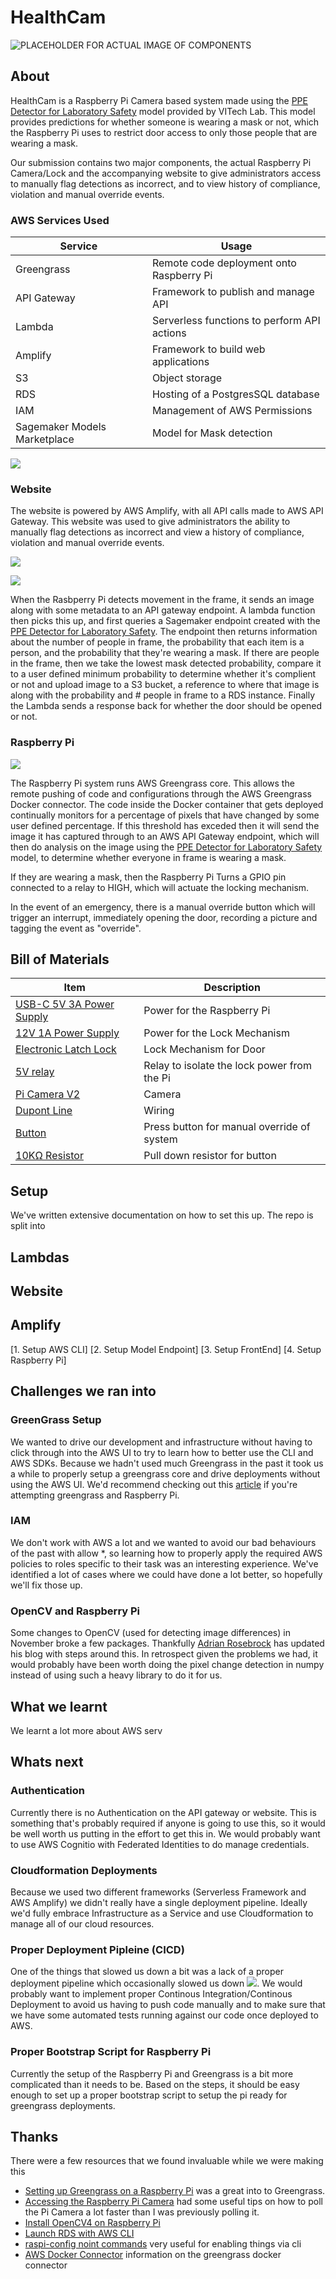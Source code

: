 # HealthCam
![PLACEHOLDER FOR ACTUAL IMAGE OF COMPONENTS](https://i.pinimg.com/474x/c8/11/79/c8117980cbce318cf809ec5a42eb75da.jpg)

## About
HealthCam is a Raspberry Pi Camera based system made using the 
[PPE Detector for Laboratory Safety](https://aws.amazon.com/marketplace/pp/prodview-b53upp27dnmzq) model provided by VITech Lab.
This model provides predictions for whether someone is wearing a mask or not, which the Raspberry Pi uses to restrict
door access to only those people that are wearing a mask.

Our submission contains two major components, the actual Raspberry Pi Camera/Lock and the accompanying website to give 
administrators access to manually flag detections as incorrect, and to view history of compliance, violation and manual 
override events.
### AWS Services Used

| Service                      | Usage                                      |
|------------------------------|--------------------------------------------|
| Greengrass                   | Remote code deployment onto Raspberry Pi   |
| API Gateway                  | Framework to publish and manage API        |
| Lambda                       | Serverless functions to perform API actions|
| Amplify                      | Framework to build web applications        |
| S3                           | Object storage                             |
| RDS                          | Hosting of a PostgresSQL database          |
| IAM                          | Management of AWS Permissions              |
| Sagemaker Models Marketplace | Model for Mask detection                   |
![](docs/AWSDiagram.png)

### Website
The website is powered by AWS Amplify, with all API calls made to AWS API Gateway. This website was used to give administrators
the ability to manually flag detections as incorrect and view a history of compliance, violation and manual 
override events.

![](docs/activitylog.png)

![](docs/placeholder_activity_log.png)

When the Rasbperry Pi detects movement in the frame, it sends an image along with some metadata to an API gateway endpoint.
A lambda function then picks this up, and first queries a Sagemaker endpoint created with the 
[PPE Detector for Laboratory Safety](https://aws.amazon.com/marketplace/pp/prodview-b53upp27dnmzq). 
The endpoint then returns information about the number of people in frame, the probability that each item is a person, 
and the probability that they're wearing a mask. If there are people in the frame, then we take the lowest mask detected
probability, compare it to a user defined minimum probability to determine whether it's complient or not and upload image
to a S3 bucket, a reference to where that image is along with the probability and # people in frame to a RDS instance.
Finally the Lambda sends a response back for whether the door should be opened or not.

### Raspberry Pi
![](docs/Connections.png)

The Raspberry Pi system runs AWS Greengrass core. This allows the remote pushing of code and configurations through the AWS Greengrass Docker connector.
The code inside the Docker container that gets deployed continually monitors for a percentage of pixels that have changed
by some user defined percentage. If this threshold has exceded then it will send the image it has captured through to 
an AWS API Gateway endpoint, which will then do analysis on the image using the 
[PPE Detector for Laboratory Safety](https://aws.amazon.com/marketplace/pp/prodview-b53upp27dnmzq) model, to determine
whether everyone in frame is wearing a mask.

If they are wearing a mask, then the Raspberry Pi Turns a GPIO pin connected to a relay to HIGH, which will actuate the
locking mechanism.

In the event of an emergency, there is a manual override button which will trigger an interrupt, immediately opening the
door, recording a picture and tagging the event as "override".

## Bill of Materials
| Item                                                                                                                                             | Description                                |
| -------------------------------------------------------------------------------------------------------------------------------------------------|--------------------------------------------|
| [USB-C 5V 3A Power Supply](https://www.ebay.com.au/itm/Raspberry-Pi-4-4B-Power-Supply-Adapter-ON-OFF-Switch-USB-C-5V-3A-US-EU-Plug/303278828464) | Power for the Raspberry Pi                 | 
| [12V 1A Power Supply](https://www.ebay.com.au/itm/AC-100-240V-Converter-Adapter-DC-12V-1A-12W-Power-Supply-AU-Plug-Wall-Charger/401648202115)    | Power for the Lock Mechanism               |
| [Electronic Latch Lock](https://www.ebay.com.au/itm/Electronic-Latch-Lock-Catch-Door-12V-Electro-magnet-Release-Solenoid-Slant-Slug/163889580407)| Lock Mechanism for Door                    |
| [5V relay](https://www.ebay.com.au/p/902676901)                                                                                                  | Relay to isolate the lock power from the Pi| 
| [Pi Camera V2](https://www.ebay.com.au/itm/Raspberry-Pi-Camera-Board-V2/323833141585)                                                            | Camera                                     |
| [Dupont Line](https://www.ebay.com.au/itm/10-20-30CM-40PCS-Pin-Dupont-Wire-Line-Ribbon-M-F-M-M-F-F-Jumper-Cables-Arduino/274194461478)           | Wiring                                     |
| [Button](https://www.ebay.com.au/itm/10pcs-6x6x4-9mm-4pin-G89-Tactile-Push-Button-Micro-Switch-Self-Reset-Dip-Press/132693965284)                | Press button for manual override of system |
| [10KΩ Resistor](https://www.ebay.com.au/itm/10pcs-1-4-Watt-0-25W-Metal-Film-Resistors-1-Full-Range-of-Values-0-to-10M/192581889373)              | Pull down resistor for button              |

## Setup
We've written extensive documentation on how to set this up.
The repo is split into
## Lambdas

## Website

## Amplify

[1. Setup AWS CLI]
[2. Setup Model Endpoint]
[3. Setup FrontEnd]
[4. Setup Raspberry Pi]

## Challenges we ran into

### GreenGrass Setup
We wanted to drive our development and infrastructure without having to click through into the AWS UI to try to learn
how to better use the CLI and AWS SDKs. Because we hadn't used much Greengrass in the past it took us a while to properly
setup a greengrass core and drive deployments without using the AWS UI. We'd recommend checking out this 
[article](https://devopstar.com/2019/10/07/aws-iot-greengrass-cloudformation-raspberry-pi) if you're attempting greengrass and Raspberry Pi.

### IAM
We don't work with AWS a lot and we wanted to avoid our bad behaviours of the past with allow *, so learning how to properly
apply the required AWS policies to roles specific to their task was an interesting experience. We've identified a lot of
cases where we could have done a lot better, so hopefully we'll fix those up.

### OpenCV and Raspberry Pi
Some changes to OpenCV (used for detecting image differences) in November broke a few packages. Thankfully 
[Adrian Rosebrock](https://www.pyimagesearch.com/2019/09/16/install-opencv-4-on-raspberry-pi-4-and-raspbian-buster/)
has updated his blog with steps around this. In retrospect given the problems we had, it would probably have been worth
doing the pixel change detection in numpy instead of using such a heavy library to do it for us.

## What we learnt

We learnt a lot more about AWS serv


## Whats next
### Authentication
Currently there is no Authentication on the API gateway or website. This is something that's probably required if anyone
is going to use this, so it would be well worth us putting in the effort to get this in. We would probably want to use 
AWS Cognitio with Federated Identities to do manage credentials.

### Cloudformation Deployments
Because we used two different frameworks (Serverless Framework and AWS Amplify) we didn't really have a single deployment pipeline.
Ideally we'd fully embrace Infrastructure as a Service and use Cloudformation to manage all of our cloud resources.

### Proper Deployment Pipleine (CICD)
One of the things that slowed us down a bit was a lack of a proper deployment pipeline which occasionally slowed us down
![](docs/devops.png). We would probably want to implement proper Continous Integration/Continous Deployment to avoid us
having to push code manually and to make sure that we have some automated tests running against our code once deployed to AWS.

### Proper Bootstrap Script for Raspberry Pi
Currently the setup of the Raspberry Pi and Greengrass is a bit more complicated than it needs to be. Based on the steps,
it should be easy enough to set up a proper bootstrap script to setup the pi ready for greengrass deployments.


## Thanks
There were a few resources that we found invaluable while we were making this
* [Setting up Greengrass on a Raspberry Pi](https://devopstar.com/2019/10/07/aws-iot-greengrass-cloudformation-raspberry-pi) was a great into to Greengrass.
* [Accessing the Raspberry Pi Camera](https://www.pyimagesearch.com/2015/03/30/accessing-the-raspberry-pi-camera-with-opencv-and-python/)
had some useful tips on how to poll the Pi Camera a lot faster than I was previously polling it.
* [Install OpenCV4 on Raspberry Pi](https://www.pyimagesearch.com/2019/09/16/install-opencv-4-on-raspberry-pi-4-and-raspbian-buster/)
* [Launch RDS with AWS CLI](https://www.mydatahack.com/how-to-launch-postgres-rds-with-aws-command-line-interface-cli/)
* [raspi-config noint commands](https://github.com/l10n-tw/rc_gui/blob/master/src/rc_gui.c#L50-L100) very useful for enabling things via cli
* [AWS Docker Connector](https://docs.aws.amazon.com/greengrass/latest/developerguide/docker-app-connector.html) information on the greengrass docker connector



